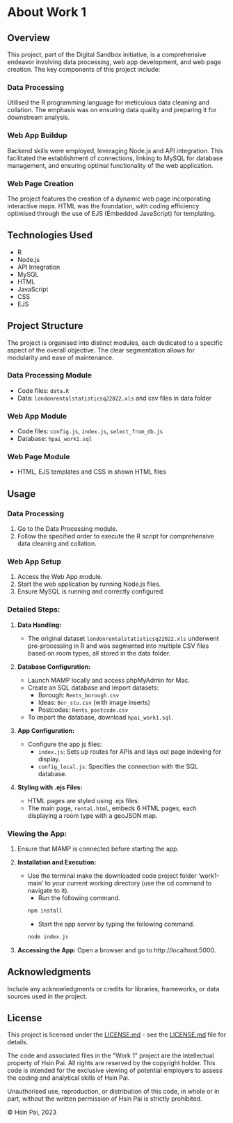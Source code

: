 # About Work 1

## Overview

This project, part of the Digital Sandbox initiative, is a comprehensive endeavor involving data processing, web app development, and web page creation. The key components of this project include:

### Data Processing

Utilised the R programming language for meticulous data cleaning and collation. The emphasis was on ensuring data quality and preparing it for downstream analysis.

### Web App Buildup

Backend skills were employed, leveraging Node.js and API integration. This facilitated the establishment of connections, linking to MySQL for database management, and ensuring optimal functionality of the web application.

### Web Page Creation

The project features the creation of a dynamic web page incorporating interactive maps. HTML was the foundation, with coding efficiency optimised through the use of EJS (Embedded JavaScript) for templating.

## Technologies Used

- R
- Node.js
- API Integration
- MySQL
- HTML
- JavaScript
- CSS
- EJS

## Project Structure

The project is organised into distinct modules, each dedicated to a specific aspect of the overall objective. The clear segmentation allows for modularity and ease of maintenance.

### Data Processing Module

- Code files: `data.R`
- Data: `londonrentalstatisticsq22022.xls` and csv files in data folder

### Web App Module

- Code files: `config.js`, `index.js`, `select_from_db.js`
- Database: `hpai_work1.sql`

### Web Page Module

- HTML, EJS templates and CSS in shown HTML files

## Usage

### Data Processing

1. Go to the Data Processing module.
2. Follow the specified order to execute the R script for comprehensive data cleaning and collation.

### Web App Setup

1. Access the Web App module.
2. Start the web application by running Node.js files.
3. Ensure MySQL is running and correctly configured.

### Detailed Steps:

1. **Data Handling:**
   - The original dataset `londonrentalstatisticsq22022.xls` underwent pre-processing in R and was segmented into multiple CSV files based on room types, all stored in the data folder.

2. **Database Configuration:**
   - Launch MAMP locally and access phpMyAdmin for Mac.
   - Create an SQL database and import datasets:
     - Borough: `Rents_borough.csv`
     - Ideas: `Bor_stu.csv` (with image inserts)
     - Postcodes: `Rents_postcode.csv`
   - To import the database, download `hpai_work1.sql`.

3. **App Configuration:**
   - Configure the app js files:
     - `index.js`: Sets up routes for APIs and lays out page indexing for display.
     - `config_local.js`: Specifies the connection with the SQL database.

4. **Styling with .ejs Files:**
   - HTML pages are styled using .ejs files.
   - The main page, `rental.html`, embeds 6 HTML pages, each displaying a room type with a geoJSON map.

### Viewing the App:

1. Ensure that MAMP is connected before starting the app.
2. **Installation and Execution:**
   - Use the terminal make the downloaded code project folder ‘work1-main’ to your current working directory (use the cd command to navigate to it).
      - Run the following command.
      ```bash
      npm install
      ```
       - Start the app server by typing the following command.
      ```bash
      node index.js
      ```

3. **Accessing the App:**
   Open a browser and go to http://localhost:5000.


## Acknowledgments

Include any acknowledgments or credits for libraries, frameworks, or data sources used in the project.

## License

This project is licensed under the [LICENSE.md](LICENSE.md) - see the [LICENSE.md](LICENSE.md) file for details.

The code and associated files in the "Work 1" project are the intellectual property of Hsin Pai. All rights are reserved by the copyright holder. This code is intended for the exclusive viewing of potential employers to assess the coding and analytical skills of Hsin Pai.

Unauthorised use, reproduction, or distribution of this code, in whole or in part, without the written permission of Hsin Pai is strictly prohibited.

© Hsin Pai, 2023
